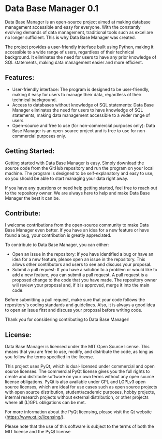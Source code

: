 # Data Base Manager 0.1

Data Base Manager is an open-source project aimed at making database management accessible and easy for everyone. With the constantly evolving demands of data management, traditional tools such as excel are no longer sufficient. This is why Data Base Manager was created.

The project provides a user-friendly interface built using Python, making it accessible to a wide range of users, regardless of their technical background. It eliminates the need for users to have any prior knowledge of SQL statements, making data management easier and more efficient.

## Features:
- User-friendly interface: The program is designed to be user-friendly, making it easy for users to manage their data, regardless of their technical background.
- Access to databases without knowledge of SQL statements: Data Base Manager eliminates the need for users to have knowledge of SQL statements, making data management accessible to a wider range of users.
- Open-source and free to use (for non-commercial purposes only): Data Base Manager is an open-source project and is free to use for non-commercial purposes only.

## Getting Started:
Getting started with Data Base Manager is easy. Simply download the source code from the GitHub repository and run the program on your local machine. The program is designed to be self-explanatory and easy to use, so you should be able to start managing your data right away.

If you have any questions or need help getting started, feel free to reach out to the repository owner. We are always here to help and make Data Base Manager the best it can be.

## Contribute:
I welcome contributions from the open-source community to make Data Base Manager even better. If you have an idea for a new feature or have found a bug, your contribution is greatly appreciated.

To contribute to Data Base Manager, you can either:
- Open an issue in the repository: If you have identified a bug or have an idea for a new feature, please open an issue in the repository. This allows other contributors and users to see and discuss your proposal.
- Submit a pull request: If you have a solution to a problem or would like to add a new feature, you can submit a pull request. A pull request is a proposed change to the code that you have made. The repository owner will review your proposal and, if it is approved, merge it into the main code.

Before submitting a pull request, make sure that your code follows the repository's coding standards and guidelines. Also, it is always a good idea to open an issue first and discuss your proposal before writing code.

Thank you for considering contributing to Data Base Manager!

## License:
Data Base Manager is licensed under the MIT Open Source license. This means that you are free to use, modify, and distribute the code, as long as you follow the terms specified in the license.

This project uses PyQt, which is dual-licensed under commercial and open source licenses. The commercial PyQt license gives you the full rights to create and distribute software on your own terms without any open source license obligations. PyQt is also available under GPL and LGPLv3 open source licenses, which are ideal for use cases such as open source projects with open source distribution, student/academic purposes, hobby projects, internal research projects without external distribution, or other projects where all (L)GPL obligations can be met.

For more information about the PyQt licensing, please visit the Qt website (https://www.qt.io/licensing/).

Please note that the use of this software is subject to the terms of both the MIT license and the PyQt license

